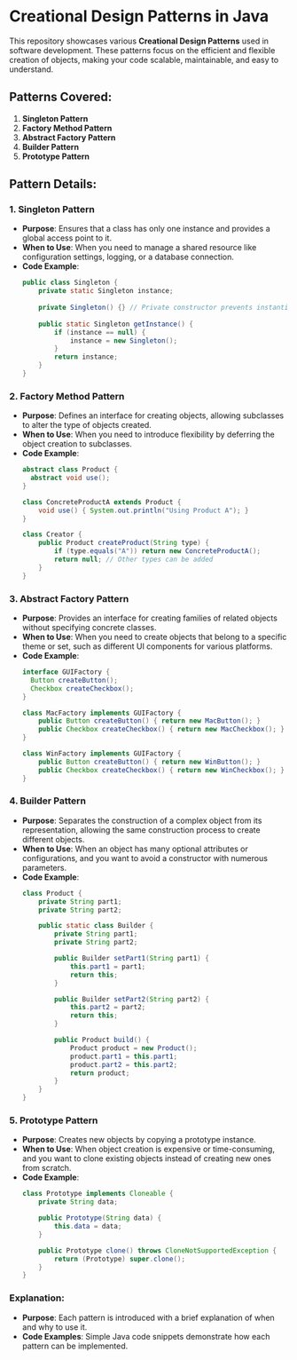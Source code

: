 # Creational Design Patterns in Java

This repository showcases various **Creational Design Patterns** used in software development. These patterns focus on the efficient and flexible creation of objects, making your code scalable, maintainable, and easy to understand.

## Patterns Covered:

1. **Singleton Pattern**
2. **Factory Method Pattern**
3. **Abstract Factory Pattern**
4. **Builder Pattern**
5. **Prototype Pattern**

## Pattern Details:

### 1. **Singleton Pattern**
- **Purpose**: Ensures that a class has only one instance and provides a global access point to it.
- **When to Use**: When you need to manage a shared resource like configuration settings, logging, or a database connection.
- **Code Example**:
  ```java
  public class Singleton {
      private static Singleton instance;
      
      private Singleton() {} // Private constructor prevents instantiation
      
      public static Singleton getInstance() {
          if (instance == null) {
              instance = new Singleton();
          }
          return instance;
      }
  }
  

### 2. **Factory Method Pattern**
- **Purpose**: Defines an interface for creating objects, allowing subclasses to alter the type of objects created.
- **When to Use**: When you need to introduce flexibility by deferring the object creation to subclasses.
- **Code Example**:
  ```java
  abstract class Product {
    abstract void use();
  }
  
  class ConcreteProductA extends Product {
      void use() { System.out.println("Using Product A"); }
  }
  
  class Creator {
      public Product createProduct(String type) {
          if (type.equals("A")) return new ConcreteProductA();
          return null; // Other types can be added
      }
  }


### 3. **Abstract Factory Pattern**
- **Purpose**: Provides an interface for creating families of related objects without specifying concrete classes.
- **When to Use**: When you need to create objects that belong to a specific theme or set, such as different UI components for various platforms.
- **Code Example**:
  ```java
  interface GUIFactory {
    Button createButton();
    Checkbox createCheckbox();
  }
  
  class MacFactory implements GUIFactory {
      public Button createButton() { return new MacButton(); }
      public Checkbox createCheckbox() { return new MacCheckbox(); }
  }
  
  class WinFactory implements GUIFactory {
      public Button createButton() { return new WinButton(); }
      public Checkbox createCheckbox() { return new WinCheckbox(); }
  }


### 4. **Builder Pattern**
- **Purpose**: Separates the construction of a complex object from its representation, allowing the same construction process to create different objects.
- **When to Use**: When an object has many optional attributes or configurations, and you want to avoid a constructor with numerous parameters.
- **Code Example**:
  ```java
  class Product {
      private String part1;
      private String part2;
  
      public static class Builder {
          private String part1;
          private String part2;
  
          public Builder setPart1(String part1) {
              this.part1 = part1;
              return this;
          }
  
          public Builder setPart2(String part2) {
              this.part2 = part2;
              return this;
          }
  
          public Product build() {
              Product product = new Product();
              product.part1 = this.part1;
              product.part2 = this.part2;
              return product;
          }
      }
  }

### 5. **Prototype Pattern**
- **Purpose**: Creates new objects by copying a prototype instance.
- **When to Use**: When object creation is expensive or time-consuming, and you want to clone existing objects instead of creating new ones from scratch.
- **Code Example**:
  ```java
  class Prototype implements Cloneable {
      private String data;
  
      public Prototype(String data) {
          this.data = data;
      }
  
      public Prototype clone() throws CloneNotSupportedException {
          return (Prototype) super.clone();
      }
  }


### Explanation:
- **Purpose**: Each pattern is introduced with a brief explanation of when and why to use it.
- **Code Examples**: Simple Java code snippets demonstrate how each pattern can be implemented.

